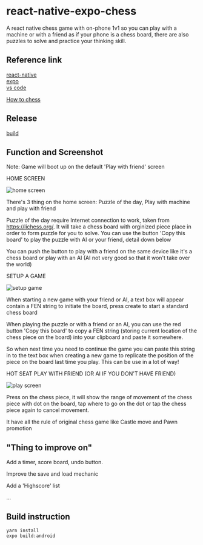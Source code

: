 # react-native-expo-chess
  A react native chess game with on-phone 1v1 so you can play with a machine or with a friend as if your phone is a chess board, there are also puzzles to solve and practice your thinking skill.
  
## Reference link
  [react-native](https://github.com/facebook/react-native)  
  [expo](https://expo.io/)  
  [vs code](https://code.visualstudio.com/) 
  
  [How to chess](https://www.chess.com/learn-how-to-play-chess)
  
## Release
  [build](https://expo.io/builds/ee1f3e15-35c0-4f47-9ea9-bb08f168e80c)
  
## Function and Screenshot
  Note: Game will boot up on the default 'Play with friend' screen 
  
  HOME SCREEN
  
  ![home screen](screenshot/Screenshot_20181226-003148.png) 
  
  There's 3 thing on the home screen: Puzzle of the day, Play with machine and play with friend
  
  Puzzle of the day require Internet connection to work, taken from https://lichess.org/. It will take a chess board with orginized piece place in order to form puzzle for you to solve. You can use the button 'Copy this board' to play the puzzle with AI or your friend, detail down below
  
  You can push the button to play with a friend on the same device like it's a chess board or play with an AI (AI not very good so that it won't take over the world)
  
  SETUP A GAME
  
  ![setup game](screenshot/Screenshot_20181226-003228.png)  
  
  When starting a new game with your friend or AI, a text box will appear contain a FEN string to initiate the board, press create to start a standard chess board
  
  When playing the puzzle or with a friend or an AI, you can use the red button 'Copy this board' to copy a FEN string (storing current location of the chess piece on the board) into your clipboard and paste it somewhere. 
  
  So when next time you need to continue the game you can paste this string in to the text box when creating a new game to replicate the position of the piece on the board last time you play. This can be use in a lot of way!
  
  HOT SEAT PLAY WITH FRIEND (OR AI IF YOU DON'T HAVE FRIEND)
  
  ![play screen](screenshot/Screenshot_20181226-003223.png) 
  
  Press on the chess piece, it will show the range of movement of the chess piece with dot on the board, tap where to go on the dot or tap the chess piece again to cancel movement.
  
  It have all the rule of original chess game like Castle move and Pawn promotion
 
## "Thing to improve on"
  Add a timer, score board, undo button.
  
  Improve the save and load mechanic
  
  Add a 'Highscore' list
  
  ...
  
## Build instruction
  ```
  yarn install
  expo build:android
  ```
